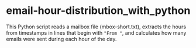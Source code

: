 # email-hour-distribution_with_python
This Python script reads a mailbox file (mbox-short.txt), extracts the hours from timestamps in lines that begin with `"From "`, and calculates how many emails were sent during each hour of the day.
